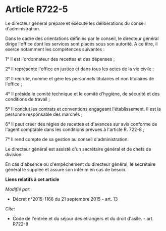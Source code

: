 # Article R722-5

Le directeur général prépare et exécute les délibérations du conseil d'administration. 

Dans le cadre des orientations définies par le conseil, le directeur général dirige l'office dont les services sont placés
sous son autorité. A ce titre, il exerce notamment les compétences suivantes : 

1° Il est l'ordonnateur des recettes et des dépenses ; 

2° Il représente l'office en justice et dans tous les actes de la vie civile ; 

3° Il recrute, nomme et gère les personnels titulaires et non titulaires de l'office ; 

4° Il préside le comité technique et le comité d'hygiène, de sécurité et des conditions de travail  ; 

5° Il conclut les contrats et conventions engageant l'établissement. Il est la personne responsable des marchés ; 

6° Il peut créer des régies de recettes et d'avances sur avis conforme de l'agent comptable dans les conditions prévues à
l'article R. 722-8 ; 

7° Il rend compte de sa gestion au conseil d'administration. 

Le directeur général est assisté d'un secrétaire général et de chefs de division.

En cas d'absence ou d'empêchement du directeur général, le secrétaire général le supplée et assure son intérim en cas de
besoin.

**Liens relatifs à cet article**

_Modifié par_:

  - Décret n°2015-1166 du 21 septembre 2015 - art. 13

_Cite_:

  - Code de l'entrée et du séjour des étrangers et du droit d'asile. - art. R722-8
